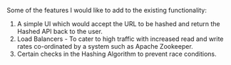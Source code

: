 Some of the features I would like to add to the existing functionality:

1. A simple UI which would accept the URL to be hashed and return the Hashed API back to the user.
2. Load Balancers - To cater to high traffic with increased read and write rates co-ordinated by a system such as Apache Zookeeper.
3. Certain checks in the Hashing Algorithm to prevent race conditions.
